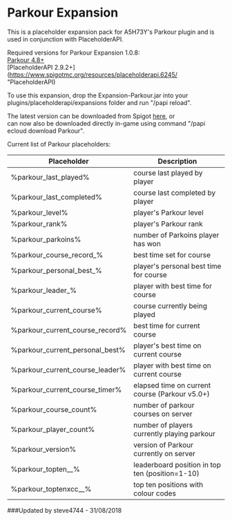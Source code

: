 # Parkour Expansion

This is a placeholder expansion pack for A5H73Y's Parkour plugin and is used in conjunction with PlaceholderAPI.

Required versions for Parkour Expansion 1.0.8:<br>
[Parkour 4.8+](https://www.spigotmc.org/resources/parkour.23685/ "A5H73Y's Parkour")<br>
[PlaceholderAPI 2.9.2+](https://www.spigotmc.org/resources/placeholderapi.6245/ "PlaceholderAPI)

To use this expansion, drop the Expansion-Parkour.jar into your plugins/placeholderapi/expansions folder and run "/papi reload".

The latest version can be downloaded from Spigot [here](https://www.spigotmc.org/resources/parkour-expansion.41874/ "Parkour Expansion"), or <br>
can now also be downloaded directly in-game using command "/papi ecloud download Parkour".

Current list of Parkour placeholders:

| Placeholder                           | Description                                      |
|---------------------------------------|--------------------------------------------------|
|%parkour_last_played% | course last played by player |
|%parkour_last_completed% | course last completed by player |
|%parkour_level% | player's Parkour level |
|%parkour_rank% | player's Parkour rank |
|%parkour_parkoins% | number of Parkoins player has won |
|%parkour_course_record_<course>% | best time set for course |
|%parkour_personal_best_<course>% | player's personal best time for course |
|%parkour_leader_<course>% | player with best time for course |
|%parkour_current_course% | course currently being played |
|%parkour_current_course_record% | best time for current course |
|%parkour_current_personal_best% | player's best time on current course |
|%parkour_current_course_leader% | player with best time on current course |
|%parkour_current_course_timer% | elapsed time on current course (Parkour v5.0+) |
|%parkour_course_count% | number of parkour courses on server |
|%parkour_player_count% | number of players currently playing parkour |
|%parkour_version% | version of Parkour currently on server |
|%parkour_topten_<course>_<position>% | leaderboard position in top ten (position=1-10) |
|%parkour_toptenxcc_<course>_<position>% | top ten positions with colour codes |


###Updated by steve4744 - 31/08/2018

